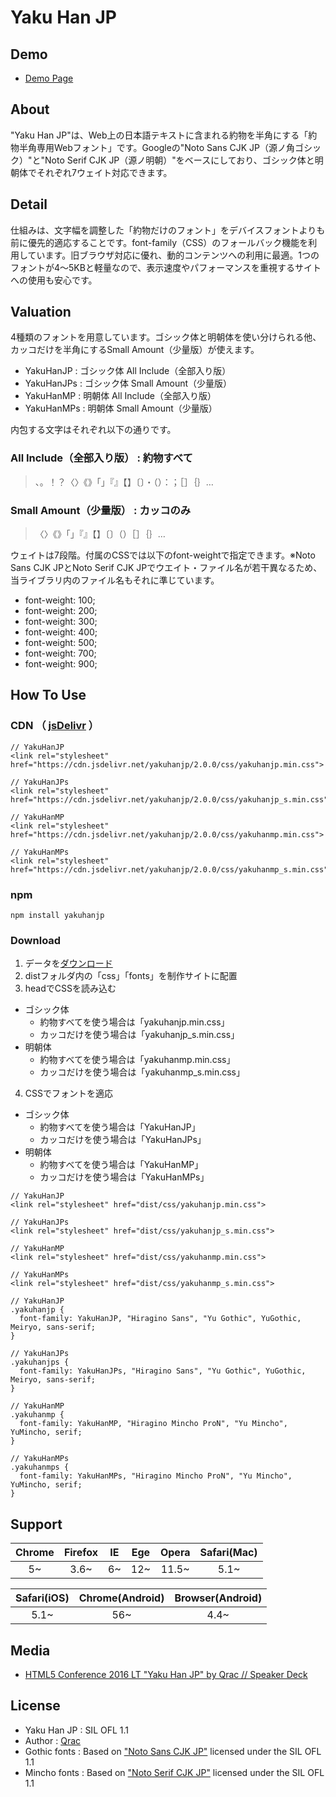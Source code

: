 # Yaku Han JP

## Demo

- [Demo Page](https://qrac.github.io/yakuhanjp)

## About

"Yaku Han JP"は、Web上の日本語テキストに含まれる約物を半角にする「約物半角専用Webフォント」です。Googleの"Noto Sans CJK JP（源ノ角ゴシック）"と"Noto Serif CJK JP（源ノ明朝）"をベースにしており、ゴシック体と明朝体でそれぞれ7ウェイト対応できます。

## Detail

仕組みは、文字幅を調整した「約物だけのフォント」をデバイスフォントよりも前に優先的適応することです。font-family（CSS）のフォールバック機能を利用しています。旧ブラウザ対応に優れ、動的コンテンツへの利用に最適。1つのフォントが4〜5KBと軽量なので、表示速度やパフォーマンスを重視するサイトへの使用も安心です。

## Valuation

4種類のフォントを用意しています。ゴシック体と明朝体を使い分けられる他、カッコだけを半角にするSmall Amount（少量版）が使えます。

- YakuHanJP : ゴシック体 All Include（全部入り版）
- YakuHanJPs : ゴシック体 Small Amount（少量版）
- YakuHanMP : 明朝体 All Include（全部入り版）
- YakuHanMPs : 明朝体 Small Amount（少量版）

内包する文字はそれぞれ以下の通りです。

### All Include（全部入り版） : 約物すべて

> 、。！？〈〉《》「」『』【】〔〕・（）：；［］｛｝…

### Small Amount（少量版） : カッコのみ

> 〈〉《》「」『』【】〔〕（）［］｛｝…

ウェイトは7段階。付属のCSSでは以下のfont-weightで指定できます。※Noto Sans CJK JPとNoto Serif CJK JPでウエイト・ファイル名が若干異なるため、当ライブラリ内のファイル名もそれに準じています。

- font-weight: 100;
- font-weight: 200;
- font-weight: 300;
- font-weight: 400;
- font-weight: 500;
- font-weight: 700;
- font-weight: 900;

## How To Use

### CDN （ [jsDelivr](https://www.jsdelivr.com/projects/yakuhanjp) ）

```
// YakuHanJP
<link rel="stylesheet" href="https://cdn.jsdelivr.net/yakuhanjp/2.0.0/css/yakuhanjp.min.css">

// YakuHanJPs
<link rel="stylesheet" href="https://cdn.jsdelivr.net/yakuhanjp/2.0.0/css/yakuhanjp_s.min.css">

// YakuHanMP
<link rel="stylesheet" href="https://cdn.jsdelivr.net/yakuhanjp/2.0.0/css/yakuhanmp.min.css">

// YakuHanMPs
<link rel="stylesheet" href="https://cdn.jsdelivr.net/yakuhanjp/2.0.0/css/yakuhanmp_s.min.css">
```

### npm

```
npm install yakuhanjp
```

### Download

1. データを[ダウンロード](https://github.com/qrac/yakuhanjp/archive/master.zip)
2. distフォルダ内の「css」「fonts」を制作サイトに配置
3. headでCSSを読み込む
  - ゴシック体
    - 約物すべてを使う場合は「yakuhanjp.min.css」
    - カッコだけを使う場合は「yakuhanjp_s.min.css」
  - 明朝体
    - 約物すべてを使う場合は「yakuhanmp.min.css」
    - カッコだけを使う場合は「yakuhanmp_s.min.css」
4. CSSでフォントを適応
  - ゴシック体
    - 約物すべてを使う場合は「YakuHanJP」
    - カッコだけを使う場合は「YakuHanJPs」
  - 明朝体
    - 約物すべてを使う場合は「YakuHanMP」
    - カッコだけを使う場合は「YakuHanMPs」

```
// YakuHanJP
<link rel="stylesheet" href="dist/css/yakuhanjp.min.css">

// YakuHanJPs
<link rel="stylesheet" href="dist/css/yakuhanjp_s.min.css">

// YakuHanMP
<link rel="stylesheet" href="dist/css/yakuhanmp.min.css">

// YakuHanMPs
<link rel="stylesheet" href="dist/css/yakuhanmp_s.min.css">
```

```
// YakuHanJP
.yakuhanjp {
  font-family: YakuHanJP, "Hiragino Sans", "Yu Gothic", YuGothic, Meiryo, sans-serif;
}

// YakuHanJPs
.yakuhanjps {
  font-family: YakuHanJPs, "Hiragino Sans", "Yu Gothic", YuGothic, Meiryo, sans-serif;
}

// YakuHanMP
.yakuhanmp {
  font-family: YakuHanMP, "Hiragino Mincho ProN", "Yu Mincho", YuMincho, serif;
}

// YakuHanMPs
.yakuhanmps {
  font-family: YakuHanMPs, "Hiragino Mincho ProN", "Yu Mincho", YuMincho, serif;
}
```

## Support

| Chrome | Firefox | IE | Ege | Opera | Safari(Mac) |
|:------:|:------:|:------:|:------:|:------:|:------:|
| 5~ | 3.6~ | 6~ | 12~ | 11.5~ | 5.1~ |

| Safari(iOS) | Chrome(Android) | Browser(Android) |
|:------------:|:------------:|:------------:|
| 5.1~ | 56~ | 4.4~ |

## Media

- [HTML5 Conference 2016 LT "Yaku Han JP" by Qrac // Speaker Deck](https://speakerdeck.com/qrac/html5-conference-2016-lt-yaku-han-jp-by-qrac)

## License

- Yaku Han JP : SIL OFL 1.1
- Author : [Qrac](https://twitter.com/Qrac_JP)
- Gothic fonts : Based on ["Noto Sans CJK JP"](https://www.google.com/get/noto/#sans-jpan) licensed under the SIL OFL 1.1
- Mincho fonts : Based on ["Noto Serif CJK JP"](https://www.google.com/get/noto/#serif-jpan) licensed under the SIL OFL 1.1
